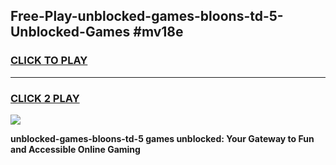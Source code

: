 
## Free-Play-unblocked-games-bloons-td-5-Unblocked-Games #mv18e
<h3>
<a href="https://news.freeplayer.one?title=unblocked-games-bloons-td-5&ref=8M">CLICK TO PLAY</a></h3>
<hr>

<h3>
<a href="https://news.freeplayer.one?title=unblocked-games-bloons-td-5&ref=8M">CLICK 2 PLAY</a>
  
</h3>

<a href="https://news.freeplayer.one?title=unblocked-games-bloons-td-5&ref=8M"><img src="https://clearcache.store/games.png"></a>


**unblocked-games-bloons-td-5 games unblocked: Your Gateway to Fun and Accessible Online Gaming**
